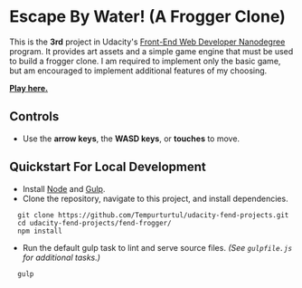 # Escape By Water! (A Frogger Clone)

This is the **3rd** project in Udacity's [Front-End Web Developer Nanodegree](https://www.udacity.com/course/front-end-web-developer-nanodegree--nd001) program. It provides art assets and a simple game engine that must be used to build a frogger clone. I am required to implement only the basic game, but am encouraged to implement additional features of my choosing.

**[Play here.](https://tempurturtul.github.io/udacity-fend-projects/projects/fend-frogger/)**

## Controls

- Use the **arrow keys**, the **WASD keys**, or **touches** to move.

## Quickstart For Local Development

- Install [Node](https://nodejs.org/en/) and [Gulp](http://gulpjs.com/).
- Clone the repository, navigate to this project, and install dependencies.
```
  git clone https://github.com/Tempurturtul/udacity-fend-projects.git
  cd udacity-fend-projects/fend-frogger/
  npm install
```
- Run the default gulp task to lint and serve source files. *(See `gulpfile.js` for additional tasks.)*
```
  gulp
```
